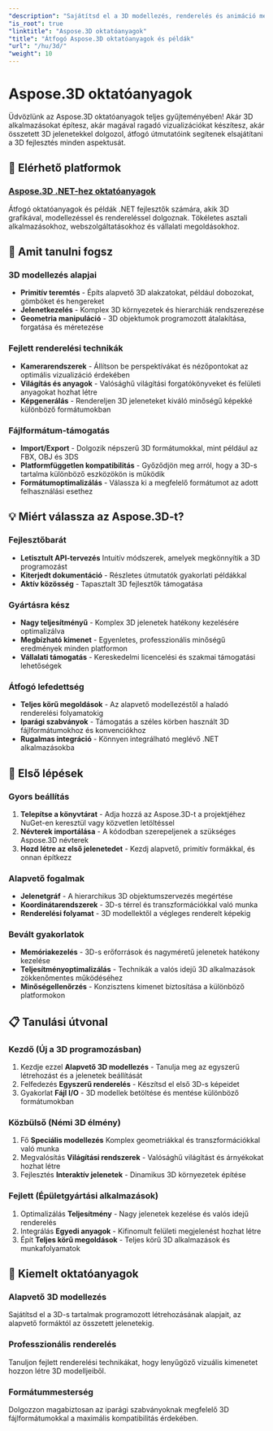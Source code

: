```yaml
---
"description": "Sajátítsd el a 3D modellezés, renderelés és animáció mesteri szintjét átfogó Aspose.3D oktatóanyagokkal. Az alapvető modellezéstől a haladó renderelési technikákig."
"is_root": true
"linktitle": "Aspose.3D oktatóanyagok"
"title": "Átfogó Aspose.3D oktatóanyagok és példák"
"url": "/hu/3d/"
"weight": 10
---
```


# Aspose.3D oktatóanyagok

Üdvözlünk az Aspose.3D oktatóanyagok teljes gyűjteményében! Akár 3D alkalmazásokat építesz, akár magával ragadó vizualizációkat készítesz, akár összetett 3D jelenetekkel dolgozol, átfogó útmutatóink segítenek elsajátítani a 3D fejlesztés minden aspektusát.

## 🎯 Elérhető platformok

### [Aspose.3D .NET-hez oktatóanyagok](./net/)
Átfogó oktatóanyagok és példák .NET fejlesztők számára, akik 3D grafikával, modellezéssel és rendereléssel dolgoznak. Tökéletes asztali alkalmazásokhoz, webszolgáltatásokhoz és vállalati megoldásokhoz.

## 🚀 Amit tanulni fogsz

### **3D modellezés alapjai**
- **Primitív teremtés** - Építs alapvető 3D alakzatokat, például dobozokat, gömböket és hengereket
- **Jelenetkezelés** - Komplex 3D környezetek és hierarchiák rendszerezése  
- **Geometria manipuláció** - 3D objektumok programozott átalakítása, forgatása és méretezése

### **Fejlett renderelési technikák**
- **Kamerarendszerek** - Állítson be perspektívákat és nézőpontokat az optimális vizualizáció érdekében
- **Világítás és anyagok** - Valósághű világítási forgatókönyveket és felületi anyagokat hozhat létre
- **Képgenerálás** - Rendereljen 3D jeleneteket kiváló minőségű képekké különböző formátumokban

### **Fájlformátum-támogatás**
- **Import/Export** - Dolgozik népszerű 3D formátumokkal, mint például az FBX, OBJ és 3DS
- **Platformfüggetlen kompatibilitás** - Győződjön meg arról, hogy a 3D-s tartalma különböző eszközökön is működik
- **Formátumoptimalizálás** - Válassza ki a megfelelő formátumot az adott felhasználási esethez

## 💡 Miért válassza az Aspose.3D-t?

### **Fejlesztőbarát**
- **Letisztult API-tervezés** Intuitív módszerek, amelyek megkönnyítik a 3D programozást
- **Kiterjedt dokumentáció** - Részletes útmutatók gyakorlati példákkal
- **Aktív közösség** - Tapasztalt 3D fejlesztők támogatása

### **Gyártásra kész**
- **Nagy teljesítményű** - Komplex 3D jelenetek hatékony kezelésére optimalizálva
- **Megbízható kimenet** - Egyenletes, professzionális minőségű eredmények minden platformon
- **Vállalati támogatás** - Kereskedelmi licencelési és szakmai támogatási lehetőségek

### **Átfogó lefedettség**
- **Teljes körű megoldások** - Az alapvető modellezéstől a haladó renderelési folyamatokig
- **Iparági szabványok** - Támogatás a széles körben használt 3D fájlformátumokhoz és konvenciókhoz
- **Rugalmas integráció** - Könnyen integrálható meglévő .NET alkalmazásokba

## 🔧 Első lépések

### **Gyors beállítás**
1. **Telepítse a könyvtárat** - Adja hozzá az Aspose.3D-t a projektjéhez NuGet-en keresztül vagy közvetlen letöltéssel
2. **Névterek importálása** - A kódodban szerepeljenek a szükséges Aspose.3D névterek
3. **Hozd létre az első jelenetedet** - Kezdj alapvető, primitív formákkal, és onnan építkezz

### **Alapvető fogalmak**
- **Jelenetgráf** - A hierarchikus 3D objektumszervezés megértése
- **Koordinátarendszerek** - 3D-s térrel és transzformációkkal való munka
- **Renderelési folyamat** - 3D modellektől a végleges renderelt képekig

### **Bevált gyakorlatok**
- **Memóriakezelés** - 3D-s erőforrások és nagyméretű jelenetek hatékony kezelése
- **Teljesítményoptimalizálás** - Technikák a valós idejű 3D alkalmazások zökkenőmentes működéséhez
- **Minőségellenőrzés** - Konzisztens kimenet biztosítása a különböző platformokon

## 📋 Tanulási útvonal

### **Kezdő** (Új a 3D programozásban)
1. Kezdje ezzel **Alapvető 3D modellezés** - Tanulja meg az egyszerű létrehozást és a jelenetek beállítását
2. Felfedezés **Egyszerű renderelés** - Készítsd el első 3D-s képeidet
3. Gyakorlat **Fájl I/O** - 3D modellek betöltése és mentése különböző formátumokban

### **Közbülső** (Némi 3D élmény)
1. Fő **Speciális modellezés** Komplex geometriákkal és transzformációkkal való munka
2. Megvalósítás **Világítási rendszerek** - Valósághű világítást és árnyékokat hozhat létre
3. Fejlesztés **Interaktív jelenetek** - Dinamikus 3D környezetek építése

### **Fejlett** (Épületgyártási alkalmazások)
1. Optimalizálás **Teljesítmény** - Nagy jelenetek kezelése és valós idejű renderelés
2. Integrálás **Egyedi anyagok** - Kifinomult felületi megjelenést hozhat létre
3. Épít **Teljes körű megoldások** - Teljes körű 3D alkalmazások és munkafolyamatok

## 🌟 Kiemelt oktatóanyagok

### **Alapvető 3D modellezés**
Sajátítsd el a 3D-s tartalmak programozott létrehozásának alapjait, az alapvető formáktól az összetett jelenetekig.

### **Professzionális renderelés**
Tanuljon fejlett renderelési technikákat, hogy lenyűgöző vizuális kimenetet hozzon létre 3D modelljeiből.

### **Formátummesterség**
Dolgozzon magabiztosan az iparági szabványoknak megfelelő 3D fájlformátumokkal a maximális kompatibilitás érdekében.